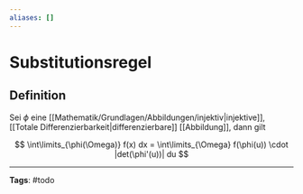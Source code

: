 ```yaml
---
aliases: []
---
```


# Substitutionsregel

## Definition

Sei $\phi$ eine [[Mathematik/Grundlagen/Abbildungen/injektiv|injektive]], [[Totale Differenzierbarkeit|differenzierbare]] [[Abbildung]], dann gilt

$$
\int\limits_{\phi(\Omega)} f(x) dx = \int\limits_{\Omega} f(\phi(u)) \cdot |det(\phi'(u))| du
$$

---

**Tags**: #todo
